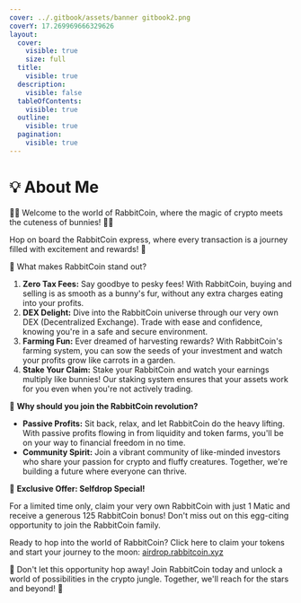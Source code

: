 ```yaml
---
cover: ../.gitbook/assets/banner gitbook2.png
coverY: 17.269969666329626
layout:
  cover:
    visible: true
    size: full
  title:
    visible: true
  description:
    visible: false
  tableOfContents:
    visible: true
  outline:
    visible: true
  pagination:
    visible: true
---
```


# 💡 About Me

🎩🐰 Welcome to the world of RabbitCoin, where the magic of crypto meets the cuteness of bunnies! 🐰🎩

Hop on board the RabbitCoin express, where every transaction is a journey filled with excitement and rewards! 🚀

🌟 What makes RabbitCoin stand out?

1. **Zero Tax Fees:** Say goodbye to pesky fees! With RabbitCoin, buying and selling is as smooth as a bunny's fur, without any extra charges eating into your profits.
2. **DEX Delight:** Dive into the RabbitCoin universe through our very own DEX (Decentralized Exchange). Trade with ease and confidence, knowing you're in a safe and secure environment.
3. **Farming Fun:** Ever dreamed of harvesting rewards? With RabbitCoin's farming system, you can sow the seeds of your investment and watch your profits grow like carrots in a garden.
4. **Stake Your Claim:** Stake your RabbitCoin and watch your earnings multiply like bunnies! Our staking system ensures that your assets work for you even when you're not actively trading.

🌈 **Why should you join the RabbitCoin revolution?**

* **Passive Profits:** Sit back, relax, and let RabbitCoin do the heavy lifting. With passive profits flowing in from liquidity and token farms, you'll be on your way to financial freedom in no time.
* **Community Spirit:** Join a vibrant community of like-minded investors who share your passion for crypto and fluffy creatures. Together, we're building a future where everyone can thrive.

🎁 **Exclusive Offer: Selfdrop Special!**

For a limited time only, claim your very own RabbitCoin with just 1 Matic and receive a generous 125 RabbitCoin bonus! Don't miss out on this egg-citing opportunity to join the RabbitCoin family.

Ready to hop into the world of RabbitCoin? Click here to claim your tokens and start your journey to the moon: [airdrop.rabbitcoin.xyz](https://airdrop.rabbitcoin.xyz/)

🚀 Don't let this opportunity hop away! Join RabbitCoin today and unlock a world of possibilities in the crypto jungle. Together, we'll reach for the stars and beyond! 🌟
